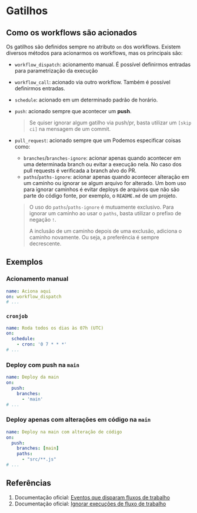 # Gatilhos

## Como os workflows são acionados

Os gatilhos são definidos sempre no atributo `on` dos workflows.
Existem diversos métodos para acionarmos os workflows, mas os principais são:
- `workflow_dispatch`: acionamento manual. É possível definirmos entradas para parametrização da execução
- `workflow_call`: acionado via outro workflow. Também é possível definirmos entradas.
- `schedule`: acionado em um determinado padrão de horário.
- `push`: acionado sempre que acontecer um **push**.
  > Se quiser ignorar algum gatilho via push/pr, basta utilizar um `[skip ci]` na mensagem de um commit.
- `pull_request`: acionado sempre que um   Podemos especificar coisas como:
  - `branches`/`branches-ignore`: acionar apenas quando acontecer em uma determinada branch ou evitar a execução nela. No caso dos pull requests é verificada a branch alvo do PR.
  - `paths`/`paths-ignore`: acionar apenas quando acontecer alteração em um caminho ou ignorar se algum arquivo for alterado. Um bom uso para ignorar caminhos é evitar deploys de arquivos que não são parte do código fonte, por exemplo, o `README.md` de um projeto.

  > O uso do `paths`/`paths-ignore` é mutuamente exclusivo. Para ignorar um caminho ao usar o `paths`, basta utilizar o prefixo de negação `!`.
  >
  > A inclusão de um caminho depois de uma exclusão, adiciona o caminho novamente. Ou seja, a preferência é sempre decrescente.

## Exemplos

### Acionamento manual
```yaml
name: Aciona aqui
on: workflow_dispatch
# ...
```


### `cronjob`
```yaml
name: Roda todos os dias às 07h (UTC)
on:
  schedule:
    - cron: '0 7 * * *'
# ...
```

### Deploy com push na `main`
```yaml
name: Deploy da main
on:
  push:
    branches:
      - 'main'
# ...
```

### Deploy apenas com alterações em código na `main`
```yaml
name: Deploy na main com alteração de código
on:
  push:
    branches: [main]
    paths:
      - "src/**.js"
# ...
```


## Referências

1. Documentação oficial: [Eventos que disparam fluxos de trabalho](https://docs.github.com/pt/actions/using-workflows/events-that-trigger-workflows)
2. Documentação oficial: [Ignorar execuções de fluxo de trabalho](https://docs.github.com/pt/actions/managing-workflow-runs/skipping-workflow-runs)
